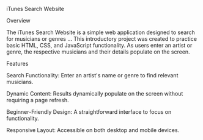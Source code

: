 iTunes Search Website

Overview

The iTunes Search Website is a simple web application designed to search for musicians or genres ... 
This introductory project was created to practice basic HTML, CSS, and JavaScript functionality. As users enter an artist or genre, the respective musicians and their details populate on the screen.


Features

Search Functionality: Enter an artist's name or genre to find relevant musicians.

Dynamic Content: Results dynamically populate on the screen without requiring a page refresh.

Beginner-Friendly Design: A straightforward interface to focus on functionality.

Responsive Layout: Accessible on both desktop and mobile devices.
